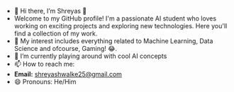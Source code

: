 - 👋 Hi there, I’m Shreyas 👋
- Welcome to my GitHub profile! I'm a passionate AI student who loves working on exciting projects and exploring new technologies. Here you'll find a collection of my work.
- 👀 My interest includes everything related to Machine Learning, Data Science and ofcourse, Gaming! 😂.
- 🌱 I’m currently playing around with cool AI concepts
- 📫 How to reach me:
- **Email:** shreyashwalke25@gmail.com
- 😄 Pronouns: He/Him

<!---
shreyas025/shreyas025 is a ✨ special ✨ repository because its `README.md` (this file) appears on your GitHub profile.
You can click the Preview link to take a look at your changes.
--->
